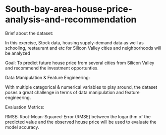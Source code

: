 # South-bay-area-house-price-analysis-and-recommendation


Brief about the dataset:

In this exercise, Stock data, housing supply-demand data as well as schooling, restaurant and etc for Silicon Valley cities and neighborhoods will be analyzed

Goal: To predict future house price from several cities from Silicon Valley and recommend the investment opportunties.

Data Manipulation & Feature Engineering:

With multiple categorical & numerical variables to play around, the dataset poses a great challenge in terms of data manipulation and feature engineering. 

Evaluation Metrics:

RMSE: Root-Mean-Squared-Error (RMSE) between the logarithm of the predicted value and the observed house price will be used to evaluate the model accuracy.
